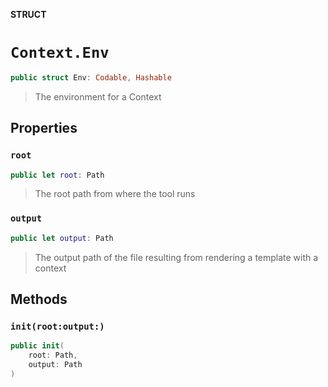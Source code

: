 **STRUCT**

# `Context.Env`

```swift
public struct Env: Codable, Hashable
```

> The environment for a Context

## Properties
### `root`

```swift
public let root: Path
```

> The root path from where the tool runs

### `output`

```swift
public let output: Path
```

> The output path of the file resulting from rendering a template with a context

## Methods
### `init(root:output:)`

```swift
public init(
    root: Path,
    output: Path
)
```
